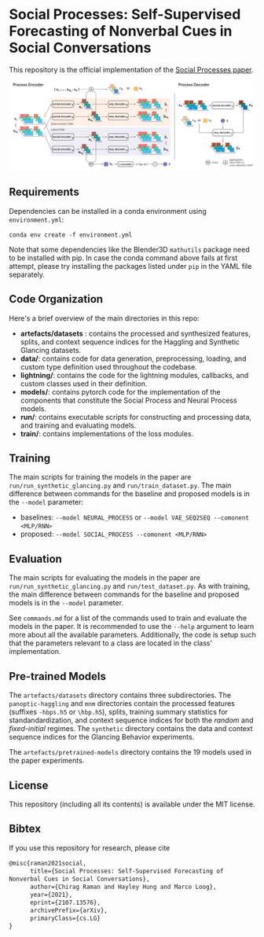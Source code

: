 # Social Processes: Self-Supervised Forecasting of Nonverbal Cues in Social Conversations

This repository is the official implementation of the [Social Processes paper](https://arxiv.org/abs/2107.13576).

<img src="imgs/architecture.png" alt="architecture" width="640"/>

## Requirements

Dependencies can be installed in a conda environment using `environment.yml`:

```setup
conda env create -f environment.yml
```

Note that some dependencies like the Blender3D `mathutils` package need to be installed with pip. In case the conda command above fails at first attempt, please try installing the packages listed under `pip` in the YAML file separately.

## Code Organization

Here's a brief overview of the main directories in this repo:

- **artefacts/datasets** : contains the processed and synthesized features, splits, and context sequence indices for the Haggling and Synthetic Glancing datasets.
- **data/**: contains code for data generation, preprocessing, loading, and custom type definition used throughout the codebase.
- **lightning/**: contains the code for the lightning modules, callbacks, and custom classes used in their definition.
- **models/**: contains pytorch code for the implementation of the components that constitute the Social Process and Neural Process models.
- **run/**: contains executable scripts for constructing and processing data, and training and evaluating models.
- **train/**: contains implementations of the loss modules.

## Training

The main scripts for training the models in the paper are `run/run_synthetic_glancing.py` and `run/train_dataset.py`. The main difference between commands for the baseline and proposed models is in the `--model` parameter:

- baselines: `--model NEURAL_PROCESS` or `--model VAE_SEQ2SEQ --comonent <MLP/RNN>`
- proposed: `--model SOCIAL_PROCESS --comonent <MLP/RNN>`

## Evaluation

The main scripts for evaluating the models in the paper are `run/run_synthetic_glancing.py` and `run/test_dataset.py`. As with training, the main difference between commands for the baseline and proposed models is in the `--model` parameter.

See `commands.md` for a list of the commands used to train and evaluate the models in the paper. It is recommended to use the `--help` argument to learn more about all
the available parameters. Additionally, the code is setup such that the parameters
relevant to a class are located in the class' implementation.

## Pre-trained Models

The `artefacts/datasets` directory contains three subdirectories. The `panoptic-haggling`
and `mnm` directories contain the processed features (suffixes `-hbps.h5` or `\hbp.h5`), splits, training summary statistics for standandardization, and context sequence indices for both the *random* and *fixed-initial* regimes. The `synthetic` directory contains the data and context sequence indices for the Glancing Behavior experiments.

The `artefacts/pretrained-models` directory contains the 19 models used in the paper experiments.

## License

This repository (including all its contents) is available under the MIT license.

## Bibtex

If you use this repository for research, please cite

```
@misc{raman2021social,
      title={Social Processes: Self-Supervised Forecasting of Nonverbal Cues in Social Conversations},
      author={Chirag Raman and Hayley Hung and Marco Loog},
      year={2021},
      eprint={2107.13576},
      archivePrefix={arXiv},
      primaryClass={cs.LG}
}
```